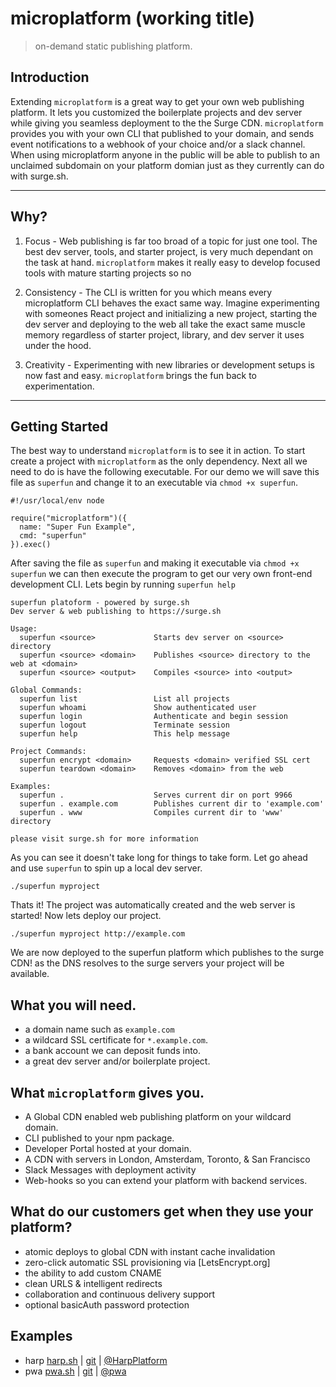 # microplatform (working title)

> on-demand static publishing platform.

## Introduction

Extending `microplatform` is a great way to get your own web publishing platform. It lets you customized the boilerplate projects and dev server while giving you seamless deployment to the the Surge CDN. `microplatform` provides you with your own CLI that published to your domain, and sends event notifications to a webhook of your choice and/or a slack channel. When using microplatform anyone in the public will be able to publish to an unclaimed subdomain on your platform domian just as they currently can do with surge.sh.

---

## Why?

1. Focus - Web publishing is far too broad of a topic for just one tool. The best dev server, tools, and starter project, is very much dependant on the task at hand. `microplatform` makes it really easy to develop focused tools with mature starting projects so no

2. Consistency - The CLI is written for you which means every microplatform CLI behaves the exact same way. Imagine experimenting with someones React project and initializing a new project, starting the dev server and deploying to the web all take the exact same muscle memory regardless of starter project, library, and dev server it uses under the hood.

3. Creativity - Experimenting with new libraries or development setups is now fast and easy. `microplatform` brings the fun back to experimentation.

---

## Getting Started

The best way to understand `microplatform` is to see it in action. To start create a project with `microplatform` as the only dependency. Next all we need to do is have the following executable. For our demo we will save this file as `superfun` and change it to an executable via `chmod +x superfun`.

    #!/usr/local/env node

    require("microplatform")({
      name: "Super Fun Example",
      cmd: "superfun"
    }).exec()

After saving the file as `superfun` and making it executable via `chmod +x superfun` we can then execute the program to get our very own front-end development CLI. Lets begin by running `superfun help`


    superfun platoform - powered by surge.sh
    Dev server & web publishing to https://surge.sh

    Usage:
      superfun <source>             Starts dev server on <source> directory
      superfun <source> <domain>    Publishes <source> directory to the web at <domain>
      superfun <source> <output>    Compiles <source> into <output>

    Global Commands:
      superfun list                 List all projects
      superfun whoami               Show authenticated user
      superfun login                Authenticate and begin session
      superfun logout               Terminate session
      superfun help                 This help message

    Project Commands:
      superfun encrypt <domain>     Requests <domain> verified SSL cert
      superfun teardown <domain>    Removes <domain> from the web

    Examples:
      superfun .                    Serves current dir on port 9966
      superfun . example.com        Publishes current dir to 'example.com'
      superfun . www                Compiles current dir to 'www' directory

    please visit surge.sh for more information


As you can see it doesn't take long for things to take form. Let go ahead and use `superfun` to spin up a local dev server.
    
    ./superfun myproject

Thats it! The project was automatically created and the web server is started! Now lets deploy our project.


    ./superfun myproject http://example.com
    
We are now deployed to the superfun platform which publishes to the surge CDN! as the DNS resolves to the surge servers your project will be available.


## What you will need.

  - a domain name such as `example.com`
  - a wildcard SSL certificate for `*.example.com`.
  - a bank account we can deposit funds into.
  - a great dev server and/or boilerplate project.


## What `microplatform` gives you.

  - A Global CDN enabled web publishing platform on your wildcard domain.
  - CLI published to your npm package.
  - Developer Portal hosted at your domain.
  - A CDN with servers in London, Amsterdam, Toronto, & San Francisco
  - Slack Messages with deployment activity
  - Web-hooks so you can extend your platform with backend services.


## What do our customers get when they use your  platform?

  - atomic deploys to global CDN with instant cache invalidation
  - zero-click automatic SSL provisioning via [LetsEncrypt.org]
  - the ability to add custom CNAME
  - clean URLS & intelligent redirects
  - collaboration and continuous delivery support
  - optional basicAuth password protection

## Examples 

  - harp [harp.sh](https://harp.sh) | [git](https://github.com/sintaxi/harp) | [@HarpPlatform](https://github.com/sintaxi/harp)
  - pwa [pwa.sh](https://pwa.sh) | [git](https://github.com/sintaxi/pwa) | [@pwa](https://twitter.com/twa)
